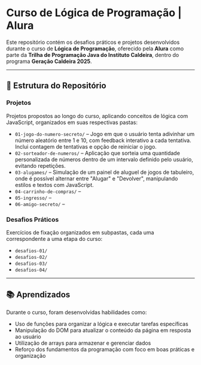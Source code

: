 # Curso de Lógica de Programação | Alura

Este repositório contém os desafios práticos e projetos desenvolvidos durante o curso de **Lógica de Programação**, oferecido pela **Alura** como parte da **Trilha de Programação Java do Instituto Caldeira**, dentro do programa **Geração Caldeira 2025**.

---

## 📁 Estrutura do Repositório

### Projetos

Projetos propostos ao longo do curso, aplicando conceitos de lógica com JavaScript, organizados em suas respectivas pastas:

- `01-jogo-do-numero-secreto/` –  Jogo em que o usuário tenta adivinhar um número aleatório entre 1 e 10, com feedback interativo a cada tentativa. Inclui contagem de tentativas e opção de reiniciar o jogo.
- `02-sorteador-de-numeros/` – Aplicação que sorteia uma quantidade personalizada de números dentro de um intervalo definido pelo usuário, evitando repetições.
- `03-alugames/` – Simulação de um painel de aluguel de jogos de tabuleiro, onde é possível alternar entre "Alugar" e "Devolver", manipulando estilos e textos com JavaScript.
- `04-carrinho-de-compras/` –
- `05-ingresso/` –
- `06-amigo-secreto/` –


### Desafios Práticos

Exercícios de fixação organizados em subpastas, cada uma correspondente a uma etapa do curso:

- `desafios-01/`
- `desafios-02/`
- `desafios-03/`
- `desafios-04/`

---

## 📚 Aprendizados

Durante o curso, foram desenvolvidas habilidades como:

- Uso de funções para organizar a lógica e executar tarefas específicas
- Manipulação do DOM para atualizar o conteúdo da página em resposta ao usuário
- Utilização de arrays para armazenar e gerenciar dados
- Reforço dos fundamentos da programação com foco em boas práticas e organização


